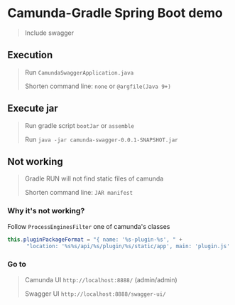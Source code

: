 # Camunda-Gradle Spring Boot demo
> Include swagger

## Execution
> Run `CamundaSwaggerApplication.java`
> 
> Shorten command line: `none` or `@argfile(Java 9+)`

## Execute jar
> Run gradle script `bootJar` or `assemble`
> 
> Run `java -jar camunda-swagger-0.0.1-SNAPSHOT.jar`

## Not working
> Gradle RUN will not find static files of camunda
>
> Shorten command line: `JAR manifest`

### Why it's not working?
Follow `ProcessEnginesFilter` one of camunda's classes
``` java
this.pluginPackageFormat = "{ name: '%s-plugin-%s', " +
      "location: '%s%s/api/%s/plugin/%s/static/app', main: 'plugin.js' }";
```

### Go to
> Camunda UI `http://localhost:8888/` (admin/admin)
>
> Swagger UI `http://localhost:8888/swagger-ui/`